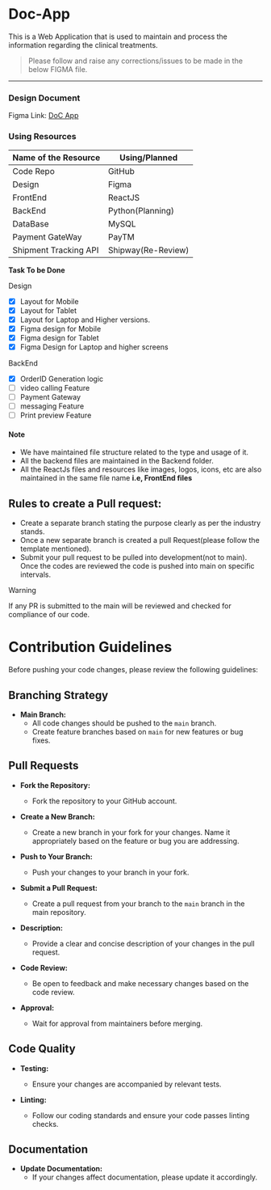 # Doc-App
This is a Web Application that is used to maintain and process the information regarding the clinical treatments.
>Please follow and raise any corrections/issues to be made in the below FIGMA file.
---
### Design Document
Figma Link: [DoC App](https://www.figma.com/file/7rlepnWdIUTA8hLoU8czVG/DoC-App?type=design&node-id=0%3A1&mode=dev&t=M7dYqMqG9Q8htrF4-1)
### Using Resources
| Name of the Resource | Using/Planned |
| ----------- | ----------- |
| Code Repo | GitHub |
| Design | Figma |
| FrontEnd | ReactJS |
| BackEnd | Python(Planning) |
| DataBase | MySQL |
| Payment GateWay | PayTM |
| Shipment Tracking API | Shipway(Re-Review) |

**Task To be Done**

Design
- [x] Layout for Mobile
- [X] Layout for Tablet
- [x] Layout for Laptop and Higher versions.
- [x] Figma design for Mobile
- [x] Figma design for Tablet
- [X] Figma Design for Laptop and higher screens

BackEnd
- [X] OrderID Generation logic
- [ ] video calling Feature
- [ ] Payment Gateway
- [ ] messaging Feature
- [ ] Print preview Feature

#### Note
- We have maintained file structure related to the type and usage of it.
- All the backend files are maintained in the Backend folder.
- All the ReactJs files and resources like images, logos, icons, etc are also maintained in the same file name <b>i.e, FrontEnd files</b>
## Rules to create a Pull request:
- Create a separate branch stating the purpose clearly as per the industry stands.
- Once a new separate branch is created a pull Request(please follow the template mentioned).
- Submit your pull request to be pulled into development(not to main). Once the codes are reviewed the code is pushed into main on specific intervals.

> [!WARNING]  
> If any PR is submitted to the main will be reviewed and checked for compliance of our code.

# Contribution Guidelines

Before pushing your code changes, please review the following guidelines:

## Branching Strategy

- **Main Branch:**
  - All code changes should be pushed to the `main` branch.
  - Create feature branches based on `main` for new features or bug fixes.

## Pull Requests

- **Fork the Repository:**
  - Fork the repository to your GitHub account.
  
- **Create a New Branch:**
  - Create a new branch in your fork for your changes. Name it appropriately based on the feature or bug you are addressing.

- **Push to Your Branch:**
  - Push your changes to your branch in your fork.

- **Submit a Pull Request:**
  - Create a pull request from your branch to the `main` branch in the main repository.

- **Description:**
  - Provide a clear and concise description of your changes in the pull request.

- **Code Review:**
  - Be open to feedback and make necessary changes based on the code review.

- **Approval:**
  - Wait for approval from maintainers before merging.

## Code Quality

- **Testing:**
  - Ensure your changes are accompanied by relevant tests.

- **Linting:**
  - Follow our coding standards and ensure your code passes linting checks.

## Documentation

- **Update Documentation:**
  - If your changes affect documentation, please update it accordingly.



